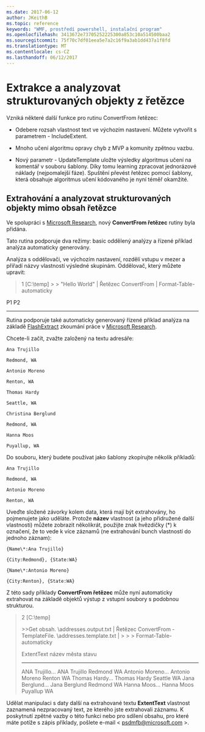 ```yaml
---
ms.date: 2017-06-12
author: JKeithB
ms.topic: reference
keywords: "WMF, prostředí powershell, instalační program"
ms.openlocfilehash: 3413672e73705252225300a853c10a514500baa2
ms.sourcegitcommit: 75f70c7df01eea5e7a2c16f9a3ab1dd437a1f8fd
ms.translationtype: MT
ms.contentlocale: cs-CZ
ms.lasthandoff: 06/12/2017
---
```

# <a name="extract-and-parse-structured-objects-out-of-string"></a>Extrakce a analyzovat strukturovaných objekty z řetězce
Vzniká některé další funkce pro rutinu ConvertFrom řetězec:

-   Odebere rozsah vlastnost text ve výchozím nastavení. Můžete vytvořit s parametrem - IncludeExtent.

-   Mnoho učení algoritmu opravy chyb z MVP a komunity zpětnou vazbu.

-   Nový parametr - UpdateTemplate uložte výsledky algoritmus učení na komentář v souboru šablony. Díky tomu learning zpracovat jednorázové náklady (nejpomalejší fáze). Spuštění převést řetězec pomocí šablony, která obsahuje algoritmus učení kódovaného je nyní téměř okamžité.


<a name="extract-and-parse-structured-objects-out-of-string-content"></a>Extrahování a analyzovat strukturovaných objekty mimo obsah řetězce
----------------------------------------------------------

Ve spolupráci s [Microsoft Research](http://research.microsoft.com/), nový **ConvertFrom řetězec** rutiny byla přidána.

Tato rutina podporuje dva režimy: basic oddělený analýzy a řízené příklad analýza automaticky generovány.

Analýza s oddělovači, ve výchozím nastavení, rozdělí vstupu v mezer a přiřadí názvy vlastností výsledné skupinám. Oddělovač, který můžete upravit:

> 1 \[C:\\temp\] &gt; &gt; "Hello World" | Řetězec ConvertFrom | Format-Table-automaticky

P1 P2
--    --

Rutina podporuje také automaticky generovaný řízené příklad analýza na základě [FlashExtract](http://research.microsoft.com/en-us/um/people/sumitg/flashextract.html) zkoumání práce v [Microsoft Research](http://research.microsoft.com).

Chcete-li začít, zvažte založený na textu adresáře:

    Ana Trujillo

    Redmond, WA

    Antonio Moreno

    Renton, WA

    Thomas Hardy

    Seattle, WA

    Christina Berglund

    Redmond, WA

    Hanna Moos

    Puyallup, WA

Do souboru, který budete používat jako šablony zkopírujte několik příkladů:

    Ana Trujillo

    Redmond, WA

    Antonio Moreno

    Renton, WA

   

Uveďte složené závorky kolem data, která mají být extrahovány, ho pojmenujete jako uděláte. Protože **název** vlastnost (a jeho přidružené další vlastnosti) můžete zobrazit několikrát, použijte znak hvězdičky (\*) k označení, že to vede k více záznamů (ne extrahování bunch vlastností do jednoho záznam):

    {Name\*:Ana Trujillo}

    {City:Redmond}, {State:WA}

    {Name\*:Antonio Moreno}

    {City:Renton}, {State:WA}

Z této sady příklady **ConvertFrom řetězec** může nyní automaticky extrahovat na základě objektů výstup z vstupní soubory s podobnou strukturou.

> 2 \[C:\\temp\]
>
> &gt;&gt;Get obsah. \\addresses.output.txt | Řetězec ConvertFrom - TemplateFile. \\addresses.template.txt | &gt; &gt; &gt; Format-Table-automaticky
>
> ExtentText název města stavu
> ----------                     ----               ----     -----
> ANA Trujillo...                ANA Trujillo Redmond WA Antonio Moreno...              Antonio Moreno Renton WA Thomas Hardy...                Thomas Hardy Seattle WA Jana Berglund...          Jana Berglund Redmond WA Hanna Moos...                  Hanna Moos Puyallup WA

Udělat manipulaci s daty další na extrahované textu **ExtentText** vlastnost zaznamená nezpracovaný text, ze kterého jste extrahovali záznamu. K poskytnutí zpětné vazby o této funkci nebo pro sdílení obsahu, pro které máte potíže s zápis příklady, pošlete e-mail < psdmfb@microsoft.com >.

